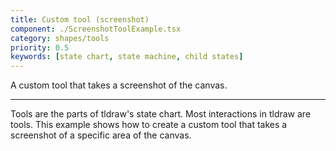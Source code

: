 ```yaml
---
title: Custom tool (screenshot)
component: ./ScreenshotToolExample.tsx
category: shapes/tools
priority: 0.5
keywords: [state chart, state machine, child states]
---
```


A custom tool that takes a screenshot of the canvas.

---

Tools are the parts of tldraw's state chart. Most interactions in tldraw are tools. This example shows how to create a custom tool that takes a screenshot of a specific area of the canvas.
